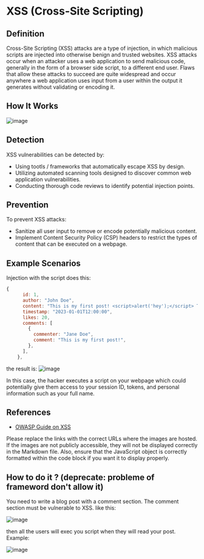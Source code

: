 # XSS (Cross-Site Scripting)

## Definition

Cross-Site Scripting (XSS) attacks are a type of injection, in which malicious scripts are injected into otherwise benign and trusted websites. XSS attacks occur when an attacker uses a web application to send malicious code, generally in the form of a browser side script, to a different end user. Flaws that allow these attacks to succeed are quite widespread and occur anywhere a web application uses input from a user within the output it generates without validating or encoding it.

## How It Works

![image](https://github.com/GuillaumeDorschner/HackMe/assets/44686652/a0e78870-5c49-49fb-862f-3f64f31645fc)


## Detection

XSS vulnerabilities can be detected by:
- Using tootls / frameworks that automatically escape XSS by design.
- Utilizing automated scanning tools designed to discover common web application vulnerabilities.
- Conducting thorough code reviews to identify potential injection points.

## Prevention

To prevent XSS attacks:
- Sanitize all user input to remove or encode potentially malicious content.
- Implement Content Security Policy (CSP) headers to restrict the types of content that can be executed on a webpage.


## Example Scenarios

Injection with the script does this:
```js
{
      id: 1,
      author: "John Doe",
      content: "This is my first post! <script>alert('hey');</script> This is my first",
      timestamp: "2023-01-01T12:00:00",         
      likes: 20,
      comments: [
        {
          commenter: "Jane Doe",
          comment: "This is my first post!",
        },
      ],
    },
```

the result is:
![image](https://github.com/GuillaumeDorschner/HackMe/assets/44686652/6762aef5-8adf-4e36-a5ec-f70a4c7c3564)

In this case, the hacker executes a script on your webpage which could potentially give them access to your session ID, tokens, and personal information such as your full name.

## References

- [OWASP Guide on XSS](https://owasp.org/www-community/attacks/xss/)


Please replace the links with the correct URLs where the images are hosted. If the images are not publicly accessible, they will not be displayed correctly in the Markdown file. Also, ensure that the JavaScript object is correctly formatted within the code block if you want it to display properly.

## How to do it ? (deprecate: probleme of frameword don't allow it)

You need to write a blog post with a comment section. The comment section must be vulnerable to XSS. like this:

![image](https://github.com/GuillaumeDorschner/HackMe/assets/44686652/38ef205f-2891-4ded-acb9-9adf5e00ad63)

then all the users will exec you script when they will read your post. Example:

![image](https://github.com/GuillaumeDorschner/HackMe/assets/44686652/6762aef5-8adf-4e36-a5ec-f70a4c7c3564)
